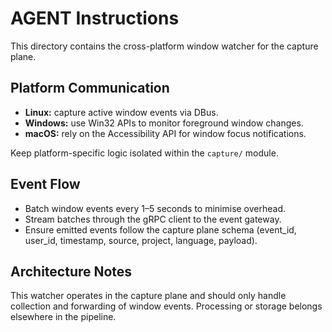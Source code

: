 # AGENT Instructions

This directory contains the cross-platform window watcher for the capture plane.

## Platform Communication
- **Linux:** capture active window events via DBus.
- **Windows:** use Win32 APIs to monitor foreground window changes.
- **macOS:** rely on the Accessibility API for window focus notifications.

Keep platform-specific logic isolated within the `capture/` module.

## Event Flow
- Batch window events every 1–5 seconds to minimise overhead.
- Stream batches through the gRPC client to the event gateway.
- Ensure emitted events follow the capture plane schema (event_id, user_id, timestamp, source, project, language, payload).

## Architecture Notes
This watcher operates in the capture plane and should only handle collection and forwarding of window events. Processing or storage belongs elsewhere in the pipeline.
